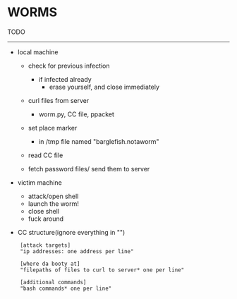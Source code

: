 WORMS
=====


TODO 
****

* local machine
	* check for previous infection
		* if infected already
			* erase yourself, and close immediately 
	* curl files from server
		* worm.py, CC file, ppacket
	* set place marker
		* in /tmp file named "barglefish.notaworm"
	* read CC file 
		
	* fetch password files/ send them to server

* victim machine
	* attack/open shell
	* launch the worm! 
 	* close shell
	* fuck around


* CC structure(ignore everything in "")
```	
	[attack targets]
	"ip addresses: one address per line"
	
	[where da booty at]
	"filepaths of files to curl to server* one per line"
	
	[additional commands]
	"bash commands* one per line"


```
